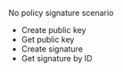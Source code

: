 No policy signature scenario

* Create public key
* Get public key
* Create signature
* Get signature by ID

